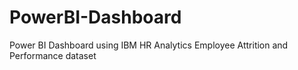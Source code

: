 # PowerBI-Dashboard
Power BI Dashboard using IBM HR Analytics Employee Attrition and Performance dataset

